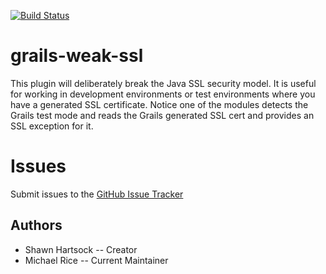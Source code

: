 [![Build Status](https://travis-ci.org/michaelrice/WeakSSL.svg)](https://travis-ci.org/michaelrice/WeakSSL)
# grails-weak-ssl

This plugin will deliberately break the Java SSL security model.
It is useful for working in development environments or test
environments where you have a generated SSL certificate. Notice
one of the modules detects the Grails test mode and reads the
Grails generated SSL cert and provides an SSL exception for it.


# Issues
Submit issues to the [GitHub Issue Tracker](https://github.com/michaelrice/WeakSSL/issues)


## Authors
* Shawn Hartsock -- Creator
* Michael Rice -- Current Maintainer
